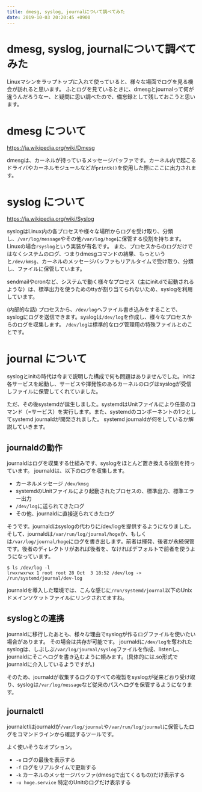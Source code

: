 ```yaml
---
title: dmesg, syslog, journalについて調べてみた
date: 2019-10-03 20:20:45 +0900
---
```


dmesg, syslog, journalについて調べてみた
===

Linuxマシンをラップトップに入れて使っていると、様々な場面でログを見る機会が訪れると思います。
ふとログを見ているときに、dmesgとjournalって何が違うんだろうなー、と疑問に思い調べたので、備忘録として残しておこうと思います。

# dmesg について

https://ja.wikipedia.org/wiki/Dmesg

dmesgは、カーネルが持っているメッセージバッファです。カーネル内で起こるドライバやカーネルモジュールなどが`printk()`を使用した際にここに出力されます。

# syslog について

https://ja.wikipedia.org/wiki/Syslog

syslogはLinux内の各プロセスや様々な場所からログを受け取り、分類し、`/var/log/message`やその他`/var/log/hoge`に保管する役割を持ちます。
Linuxの場合`rsyslog`という実装が有名です。
また、プロセスからのログだけではなくシステムのログ、つまりdmesgコマンドの結果、もっというと`/dev/kmsg`、カーネルのメッセージバッファもリアルタイムで受け取り、分類し、ファイルに保管しています。

sendmailやcronなど、システムで動く様々なプロセス（主にinit.dで起動されるような）は、標準出力を使うためのttyが割り当てられないため、syslogを利用しています。

(内部的な話) プロセスから、`/dev/log`へファイル書き込みをすることで、syslogにログを送信できます。syslogは`/dev/log`を作成し、様々なプロセスからのログを収集します。 `/dev/log`は標準的なログ管理用の特殊ファイルとのことです。

# journal について

syslogとinitの時代は今まで説明した構成で何も問題はありませんでした。initは各サービスを起動し、サービスや揮発性のあるカーネルのログはsyslogが受信しファイルに保管してくれていました。

ただ、その後systemdが誕生しました。systemdはUnitファイルにより任意のコマンド（=サービス）を実行します。また、systemdのコンポーネントの1つとしてsystemd journaldが開発されました。
systemd journaldが何をしているか解説していきます。

## journaldの動作

journaldはログを収集する仕組みです、syslogをほとんど置き換える役割を持っています。
journaldは、以下のログを収集します。

- カーネルメッセージ `/dev/kmsg`
- systemdのUnitファイルにより起動されたプロセスの、標準出力、標準エラー出力
- `/dev/log`に送られてきたログ
- その他、journaldに直接送られてきたログ

そうです。journaldはsyslogの代わりに/dev/logを提供するようになりました。
そして、journaldは`/var/run/log/journal/hoge`か、もしくは`/var/log/journal/hoge`にログを書き出します。前者は揮発、後者が永続保管です。後者のディレクトリがあれば後者を、なければデフォルトで前者を使うようになっています。

```
$ ls /dev/log -l
lrwxrwxrwx 1 root root 28 Oct  3 18:52 /dev/log -> /run/systemd/journal/dev-log
```

journaldを導入した環境では、こんな感じに`/run/systemd/journal`以下のUnixドメインソケットファイルにリンクされてますね。

## syslogとの連携

journaldに移行したあとも、様々な理由でsyslogが作るログファイルを使いたい場合があります。
その場合は共存が可能です。
journaldに`/dev/log`を奪われたsyslogは、しぶしぶ`/var/log/journal/syslog`ファイルを作成、listenし、journaldにそこへログを書き込むように頼みます。(具体的には.so形式でjournaldに介入しているようですが。)

そのため、journaldが収集するログのすべての複製をsyslogが従来どおり受け取り、syslogは`/var/log/message`など従来のパスへログを保管するようになります。

## journalctl

journalctlはjournaldが`/var/log/journal`や`/var/run/log/journal`に保管したログをコマンドラインから確認するツールです。

よく使いそうなオプション。

- `-e` ログの最後を表示する
- `-f` ログをリアルタイムで更新する
- `-k` カーネルのメッセージバッファ(dmesgで出てくるもの)だけ表示する
- `-u hoge.service` 特定のUnitのログだけ表示する
